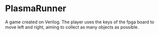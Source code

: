 # PlasmaRunner

A game created on Verilog. The player uses the keys of the fpga board to move left and right, aiming to collect as many objects as possible.
